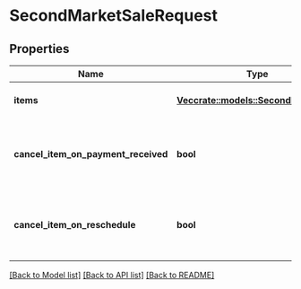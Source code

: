 # SecondMarketSaleRequest

## Properties
Name | Type | Description | Notes
------------ | ------------- | ------------- | -------------
**items** | [**Vec<crate::models::SecondMarketSell>**](SecondMarketSell.md) | LoanParts to sell | [optional] [default to null]
**cancel_item_on_payment_received** | **bool** | Allows auto cancellation of loans on sale if they receive new repayments | [optional] [default to null]
**cancel_item_on_reschedule** | **bool** | Allows auto cancellation of loans on sale if they are rescheduled | [optional] [default to null]

[[Back to Model list]](../README.md#documentation-for-models) [[Back to API list]](../README.md#documentation-for-api-endpoints) [[Back to README]](../README.md)


